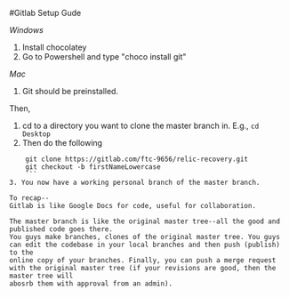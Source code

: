 #Gitlab Setup Gude

*Windows*
1. Install chocolatey
2. Go to Powershell and type "choco install git"

*Mac*
1. Git should be preinstalled.

Then,
1. cd to a directory you want to clone the master branch in. E.g.,
```cd Desktop```
2. Then do the following
``` git init
    git clone https://gitlab.com/ftc-9656/relic-recovery.git
    git checkout -b firstNameLowercase
    ```
3. You now have a working personal branch of the master branch.

To recap--
Gitlab is like Google Docs for code, useful for collaboration.

The master branch is like the original master tree--all the good and published code goes there.
You guys make branches, clones of the original master tree. You guys can edit the codebase in your local branches and then push (publish) to the
online copy of your branches. Finally, you can push a merge request with the original master tree (if your revisions are good, then the master tree will
abosrb them with approval from an admin).
    
